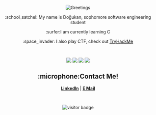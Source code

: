 

<p align="center"><img src="https://media.giphy.com/media/3ornk57KwDXf81rjWM/source.gif" alt="Greetings"></p>



<p align="center">:school_satchel: My name is Doğukan, sophomore software engineering student</p>
<p align="center">:surfer:I am currently learning C</p>
<p align="center">:space_invader: I also play CTF, check out <a href="https://www.tryhackme.com/p/dogukanteber">TryHackMe</a></p>

<br>

<p align="center">
  <img src="https://img.shields.io/badge/Code-C-informational?style=flat&logo=c%2B%2B&logoColor=white&color=6aa6f8" />
  <img src="https://img.shields.io/badge/Code-Python-informational?style=flat&logo=python&logoColor=white&color=6aa6f8" />
  <img src="https://img.shields.io/badge/OS-Linux-informational?style=flat&logo=linux&logoColor=white&color=6aa6f8" />
  <img src="https://img.shields.io/badge/Editor-Sublime_Text-informational?style=flat&logo=sublime-text&logoColor=white&color=6aa6f8" />
</p>


<h2 align="center">:microphone:Contact Me!</h2>
<p align="center">
  <strong><a href="https://www.linkedin.com/in/dogukanteber">LinkedIn</a></strong> |
  <strong><a href="mailto:dogukanteber1@hotmail.com">E Mail</a></strong>
</p>

<br>

<p  align="center">
  <img src="https://visitor-badge.glitch.me/badge?page_id=dogukanteber.dogukanteber" alt="visitor badge"/>
</p>
